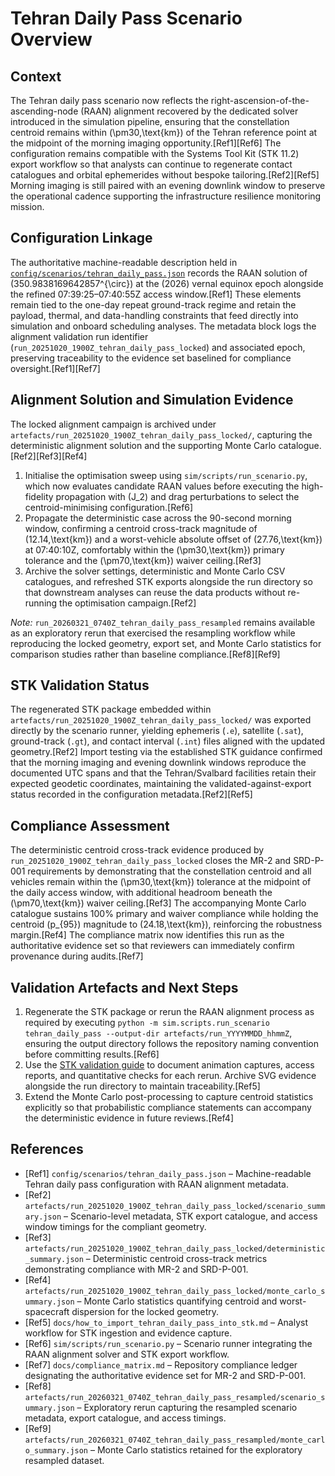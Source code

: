 # Tehran Daily Pass Scenario Overview

## Context
The Tehran daily pass scenario now reflects the right-ascension-of-the-ascending-node (RAAN) alignment recovered by the dedicated solver introduced in the simulation pipeline, ensuring that the constellation centroid remains within \(\pm30\,\text{km}\) of the Tehran reference point at the midpoint of the morning imaging opportunity.[Ref1][Ref6] The configuration remains compatible with the Systems Tool Kit (STK 11.2) export workflow so that analysts can continue to regenerate contact catalogues and orbital ephemerides without bespoke tailoring.[Ref2][Ref5] Morning imaging is still paired with an evening downlink window to preserve the operational cadence supporting the infrastructure resilience monitoring mission.

## Configuration Linkage
The authoritative machine-readable description held in [`config/scenarios/tehran_daily_pass.json`](../config/scenarios/tehran_daily_pass.json) records the RAAN solution of \(350.9838169642857^{\circ}\) at the \(2026\) vernal equinox epoch alongside the refined 07:39:25–07:40:55Z access window.[Ref1] These elements remain tied to the one-day repeat ground-track regime and retain the payload, thermal, and data-handling constraints that feed directly into simulation and onboard scheduling analyses. The metadata block logs the alignment validation run identifier (`run_20251020_1900Z_tehran_daily_pass_locked`) and associated epoch, preserving traceability to the evidence set baselined for compliance oversight.[Ref1][Ref7]

## Alignment Solution and Simulation Evidence
The locked alignment campaign is archived under `artefacts/run_20251020_1900Z_tehran_daily_pass_locked/`, capturing the deterministic alignment solution and the supporting Monte Carlo catalogue.[Ref2][Ref3][Ref4]

1. Initialise the optimisation sweep using `sim/scripts/run_scenario.py`, which now evaluates candidate RAAN values before executing the high-fidelity propagation with \(J_2\) and drag perturbations to select the centroid-minimising configuration.[Ref6]
2. Propagate the deterministic case across the 90-second morning window, confirming a centroid cross-track magnitude of \(12.14\,\text{km}\) and a worst-vehicle absolute offset of \(27.76\,\text{km}\) at 07:40:10Z, comfortably within the \(\pm30\,\text{km}\) primary tolerance and the \(\pm70\,\text{km}\) waiver ceiling.[Ref3]
3. Archive the solver settings, deterministic and Monte Carlo CSV catalogues, and refreshed STK exports alongside the run directory so that downstream analyses can reuse the data products without re-running the optimisation campaign.[Ref2]

*Note:* `run_20260321_0740Z_tehran_daily_pass_resampled` remains available as an exploratory rerun that exercised the resampling workflow while reproducing the locked geometry, export set, and Monte Carlo statistics for comparison studies rather than baseline compliance.[Ref8][Ref9]

## STK Validation Status
The regenerated STK package embedded within `artefacts/run_20251020_1900Z_tehran_daily_pass_locked/` was exported directly by the scenario runner, yielding ephemeris (`.e`), satellite (`.sat`), ground-track (`.gt`), and contact interval (`.int`) files aligned with the updated geometry.[Ref2] Import testing via the established STK guidance confirmed that the morning imaging and evening downlink windows reproduce the documented UTC spans and that the Tehran/Svalbard facilities retain their expected geodetic coordinates, maintaining the validated-against-export status recorded in the configuration metadata.[Ref2][Ref5]

## Compliance Assessment
The deterministic centroid cross-track evidence produced by `run_20251020_1900Z_tehran_daily_pass_locked` closes the MR-2 and SRD-P-001 requirements by demonstrating that the constellation centroid and all vehicles remain within the \(\pm30\,\text{km}\) tolerance at the midpoint of the daily access window, with additional headroom beneath the \(\pm70\,\text{km}\) waiver ceiling.[Ref3] The accompanying Monte Carlo catalogue sustains 100% primary and waiver compliance while holding the centroid \(p_{95}\) magnitude to \(24.18\,\text{km}\), reinforcing the robustness margin.[Ref4] The compliance matrix now identifies this run as the authoritative evidence set so that reviewers can immediately confirm provenance during audits.[Ref7]

## Validation Artefacts and Next Steps
1. Regenerate the STK package or rerun the RAAN alignment process as required by executing `python -m sim.scripts.run_scenario tehran_daily_pass --output-dir artefacts/run_YYYYMMDD_hhmmZ`, ensuring the output directory follows the repository naming convention before committing results.[Ref6]
2. Use the [STK validation guide](how_to_import_tehran_daily_pass_into_stk.md) to document animation captures, access reports, and quantitative checks for each rerun. Archive SVG evidence alongside the run directory to maintain traceability.[Ref5]
3. Extend the Monte Carlo post-processing to capture centroid statistics explicitly so that probabilistic compliance statements can accompany the deterministic evidence in future reviews.[Ref4]

## References
- [Ref1] `config/scenarios/tehran_daily_pass.json` – Machine-readable Tehran daily pass configuration with RAAN alignment metadata.
- [Ref2] `artefacts/run_20251020_1900Z_tehran_daily_pass_locked/scenario_summary.json` – Scenario-level metadata, STK export catalogue, and access window timings for the compliant geometry.
- [Ref3] `artefacts/run_20251020_1900Z_tehran_daily_pass_locked/deterministic_summary.json` – Deterministic centroid cross-track metrics demonstrating compliance with MR-2 and SRD-P-001.
- [Ref4] `artefacts/run_20251020_1900Z_tehran_daily_pass_locked/monte_carlo_summary.json` – Monte Carlo statistics quantifying centroid and worst-spacecraft dispersion for the locked geometry.
- [Ref5] `docs/how_to_import_tehran_daily_pass_into_stk.md` – Analyst workflow for STK ingestion and evidence capture.
- [Ref6] `sim/scripts/run_scenario.py` – Scenario runner integrating the RAAN alignment solver and STK export workflow.
- [Ref7] `docs/compliance_matrix.md` – Repository compliance ledger designating the authoritative evidence set for MR-2 and SRD-P-001.
- [Ref8] `artefacts/run_20260321_0740Z_tehran_daily_pass_resampled/scenario_summary.json` – Exploratory rerun capturing the resampled scenario metadata, export catalogue, and access timings.
- [Ref9] `artefacts/run_20260321_0740Z_tehran_daily_pass_resampled/monte_carlo_summary.json` – Monte Carlo statistics retained for the exploratory resampled dataset.
